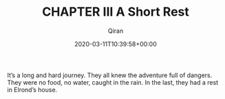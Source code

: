 ﻿---
title: CHAPTER III A Short Rest
author: Qiran
type: post
date: 2020-03-11T10:39:58+00:00
aliases: ["/chapter-iii-a-short-rest-2/"]
categories:
  - Hobbit

---
It&#8217;s a long and hard journey. They all knew the adventure full of dangers. They were no food, no water, caught in the rain. In the last, they had a rest in Elrond&#8217;s house.
